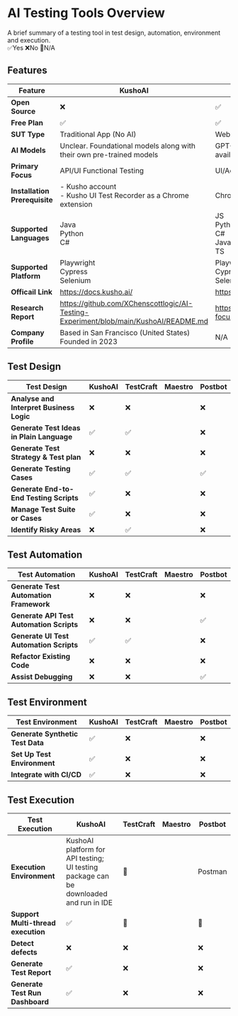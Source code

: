# AI Testing Tools Overview
A brief summary of a testing tool in test design, automation, environment and execution. </br>
✅Yes ❌No 🚫N/A

## Features ##
| Feature                      |KushoAI |TestCraft |Maestro |Postbot |
|------------------------------|---------|-----------|---------|---------|
|**Open Source**               |❌       |✅        |         |         |
|**Free Plan**                 |✅       |✅        |         |✅       |
|**SUT Type**                  |Traditional App (No AI)    | Web UI |         |Traditional App (No AI)     |
|**AI Models**                 |Unclear. Foundational models along with their own pre-trained models  |  GPT-4o-mini by default but other models available         |         |OpenAI models         |
|**Primary Focus**             |API/UI Functional Testing         |UI/Accessibility Testing         |         | API Functional and Performance Testing        |
|**Installation Prerequisite** |- Kusho account</br> - Kusho UI Test Recorder as a Chrome extension  | Chrome Extension          |         |Not required as integrated into Postman UI         |
|**Supported Languages**       | Java</br> Python</br> C#  |  JS</br> Python</br> C#</br> Java</br> TS         |         |JavaScript          |
|**Supported Platform**        |Playwright</br> Cypress</br> Selenium</br>        |  Playwright</br> Cypress</br> Selenium</br>         |         |Postman         |
|**Officail Link**             | https://docs.kusho.ai/       |  https://home.testcraft.app/         |         |https://www.postman.com/product/postbot/         |
|**Research Report**           | https://github.com/XChenscottlogic/AI-Testing-Experiment/blob/main/KushoAI/README.md      |  https://miro.com/app/board/uXjVJ9zIQqc=/?focusWidget=3458764643279114275         |         |https://github.com/XChenscottlogic/AI-Testing-Experiment/blob/main/Postbot/README.md         |
|**Company Profile**           |Based in San Francisco (United States)</br> Founded in 2023       |    N/A       |         |Developed by Postman in 2023         |

## 	Test Design ##
| Test Design                               | KushoAI | TestCraft | Maestro | Postbot |
|-------------------------------------------|---------|-----------|---------|---------|
|**Analyse and Interpret Business Logic**   |❌       |❌        |         |❌       |
|**Generate Test Ideas in Plain Language**  |✅       |✅        |         |❌       |
|**Generate Test Strategy & Test plan**     |❌       |❌        |         |❌       |
|**Generate Testing Cases**                 |✅       |✅        |         |✅       |
|**Generate End-to-End Testing Scripts**    |✅       |❌        |         |❌       |
|**Manage Test Suite or Cases**             |✅       |❌        |         |❌       |
|**Identify Risky Areas**                   |❌       |✅        |         |❌       |

## 	Test Automation ##
| Test Automation                           | KushoAI | TestCraft | Maestro | Postbot |
|-------------------------------------------|---------|-----------|---------|---------|
|**Generate Test Automation Framework**     |❌      |❌         |         |❌       |
|**Generate API Test Automation Scripts**   |❌      |❌         |         |✅       |
|**Generate UI Test Automation Scripts**    |✅      |✅         |         |❌       |
|**Refactor Existing Code**                 |❌      |❌         |         |❌       |
|**Assist Debugging**                       |❌      |❌         |         |✅       |

## 	Test Environment ##
| Test Environment                          | KushoAI | TestCraft | Maestro | Postbot |
|-------------------------------------------|---------|-----------|---------|---------|
|**Generate Synthetic Test Data**           |✅       |❌        |         |❌       |
|**Set Up Test Environment**                |✅       |❌        |         |❌       |
|**Integrate with CI/CD**                   |✅       |❌        |         |❌       |

## 	Test Execution ##
| Test Execution                            | KushoAI | TestCraft | Maestro | Postbot |
|-------------------------------------------|---------|-----------|---------|---------|
|**Execution Environment**                  |KushoAI platform for API testing;</br> UI testing package can be downloaded and run in IDE         | 🚫          |         |Postman         |
|**Support Multi-thread execution**         |✅      |🚫         |         |🚫       |
|**Detect defects**                         |❌      |❌         |         |❌       |
|**Generate Test Report**                   |✅      |❌         |         |❌       |
|**Generate Test Run Dashboard**            |✅      |❌         |         |❌       |
